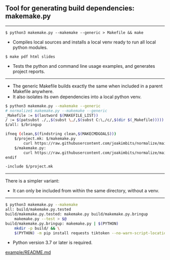 ## Tool for generating build dependencies: makemake.py

---

```
$ python3 makemake.py --makemake --generic > Makefile && make
```

- Compiles local sources and installs a local venv ready to run all local python modules.

```
$ make pdf html slides
```

- Tests the python and command line usage examples, and generates project reports.

---

- The generic Makefile builds exactly the same when included in a parent Makefile anywhere. 
- It also isolates its own dependencies into a local python venv. 

```sh
$ python3 makemake.py --makemake --generic
# normalize$ makemake.py --makemake --generic
_Makefile := $(lastword $(MAKEFILE_LIST))
/ := $(patsubst ./,,$(subst \,/,$(subst C:\,/c/,$(dir $(_Makefile)))))
$/all: $/bringup

ifneq (clean,$(findstring clean,$(MAKECMDGOALS)))
    $/project.mk: $/makemake.py
	    curl https://raw.githubusercontent.com/joakimbits/normalize/main/Makefile -o $@
    $/makemake.py:
	    curl https://raw.githubusercontent.com/joakimbits/normalize/main/makemake.py -o $@
endif

-include $/project.mk

```

---

There is a simpler variant:

- It can only be included from within the same directory, without a venv.

---

```sh
$ python3 makemake.py --makemake
all: build/makemake.py.tested
build/makemake.py.tested: makemake.py build/makemake.py.bringup
	makemake.py --test > $@
build/makemake.py.bringup: makemake.py | $(PYTHON)
	mkdir -p build/ && \
	$(PYTHON) -m pip install requests tiktoken --no-warn-script-location > $@

```

- Python version 3.7 or later is required.

[example/README.md](example/README.md)